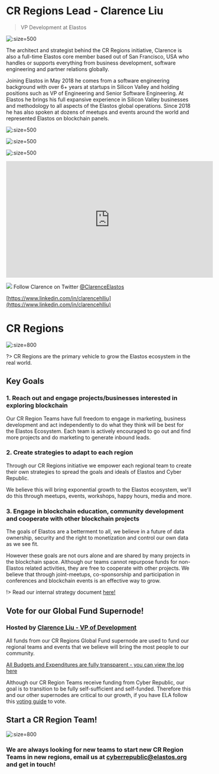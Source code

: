

# CR Regions Lead - Clarence Liu

> VP Development at Elastos

![](https://s3.amazonaws.com/elastosjs.com/img/cr-regions/Clarence.jpg ':size=500')

The architect and strategist behind the CR Regions initiative, Clarence is also a full-time Elastos core member based out of San Francisco, USA who handles or supports everything
from business development, software engineering and partner relations globally.

Joining Elastos in May 2018 he comes from a software engineering background with over 6+ years at startups in Silicon Valley and holding positions such as VP of Engineering and
Senior Software Engineering. At Elastos he brings his full expansive experience in Silicon Valley businesses and methodology to all aspects of the Elastos global operations.
Since 2018 he has also spoken at dozens of meetups and events around the world and represented Elastos on blockchain panels.

![](https://s3.amazonaws.com/elastosjs.com/img/cr-regions/IMG_4466-sm.jpg ':size=500')

![](https://s3.amazonaws.com/elastosjs.com/img/cr-regions/D-MeUgoUIAA_yzH.jpg ':size=500')

![](https://s3.amazonaws.com/elastosjs.com/img/cr-regions/DSC00706-sm.jpg ':size=500')

<iframe width="560" height="315" src="https://www.youtube.com/embed/QiuKCmHHJtM" frameborder="0" allow="accelerometer; autoplay; encrypted-media; gyroscope; picture-in-picture" allowfullscreen></iframe>


![](https://cdnjs.cloudflare.com/ajax/libs/webicons/2.0.0/webicons/webicon-twitter-s.png) Follow Clarence on Twitter [@ClarenceElastos](https://twitter.com/ClarenceElastos)

[https://www.linkedin.com/in/clarencehlliu](https://www.linkedin.com/in/clarencehlliu)






# CR Regions

![](https://s3.amazonaws.com/elastosjs.com/img/cr-regions/bitwork-ela-wall.jpg ':size=800')

?> CR Regions are the primary vehicle to grow the Elastos ecosystem in the real world.

## Key Goals

### 1. Reach out and engage projects/businesses interested in exploring blockchain

Our CR Region Teams have full freedom to engage in marketing, business development and act independently
to do what they think will be best for the Elastos Ecosystem. Each team is actively encouraged
to go out and find more projects and do marketing to generate inbound leads.

### 2. Create strategies to adapt to each region

Through our CR Regions initiative we empower each regional team to create their own
strategies to spread the goals and ideals of Elastos and Cyber Republic.

We believe this will bring exponential growth to the Elastos ecosystem, we'll do this
through meetups, events, workshops, happy hours, media and more.

### 3. Engage in blockchain education, community development and cooperate with other blockchain projects

The goals of Elastos are a betterment to all, we believe in a future of data ownership, security and the right
to monetization and control our own data as we see fit.

However these goals are not ours alone and are shared by many projects in the blockchain space. Although our teams
cannot repurpose funds for non-Elastos related activities, they are free to cooperate with other projects. We believe
that through joint-meetups, co-sponsorship and participation in conferences and blockchain events is an effective
way to grow.

!> Read our internal strategy document [here!](https://docs.google.com/document/d/1E1YH_ygXBjDEf0Y8SGfn9JXbTVqy9qLYwMOKyh44FcI)

## Vote for our Global Fund Supernode!

### Hosted by&nbsp;[Clarence Liu - VP of Development](/main/clarence-about.md)

All funds from our CR Regions Global Fund supernode are used to fund our regional teams
and events that we believe will bring the most people to our community.

[All Budgets and Expenditures are fully transparent - you can view the log here](/supernodes/global-fund/budget.md)

Although our CR Region Teams receive funding from Cyber Republic, our goal is to transition
to be fully self-sufficient and self-funded. Therefore this and our other supernodes are
critical to our growth, if you have ELA follow this [voting guide](/main/voting-guide.md) to vote.

## Start a CR Region Team!

![](https://s3.amazonaws.com/elastosjs.com/img/cr-regions/region-map.2f917b00.png ':size=800')

### We are always looking for new teams to start new CR Region Teams in new regions, email us at [cyberrepublic@elastos.org](mailto:cyberrepublic@elastos.org) and get in touch!
